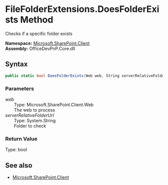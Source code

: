 # FileFolderExtensions.DoesFolderExists Method  
Checks if a specific folder exists  

**Namespace:** [Microsoft.SharePoint.Client](Microsoft.SharePoint.Client.md)  
**Assembly:** OfficeDevPnP.Core.dll  
## Syntax
```C#
public static bool DoesFolderExists(Web web, String serverRelativeFolderUrl)
```
### Parameters
*web*  
&emsp;&emsp;Type: Microsoft.SharePoint.Client.Web  
&emsp;&emsp;The web to process  
*serverRelativeFolderUrl*  
&emsp;&emsp;Type: System.String  
&emsp;&emsp;Folder to check  
### Return Value
Type: bool  


## See also
- [Microsoft.SharePoint.Client](Microsoft.SharePoint.Client.md)
